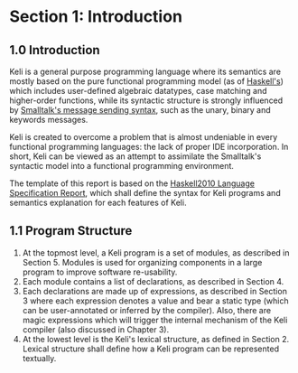 # Section 1: Introduction

## 1.0 Introduction

Keli is a general purpose programming language where its semantics are mostly based on the pure functional programming model \(as of [Haskell's](https://www.haskell.org/)\) which includes user-defined algebraic datatypes, case matching and higher-order functions, while its syntactic structure is strongly influenced by [Smalltalk's message sending syntax](http://pharo.gforge.inria.fr/PBE1/PBE1ch5.html), such as the unary, binary and keywords messages.

Keli is created to overcome a problem that is almost undeniable in every functional programming languages: the lack of proper IDE incorporation. In short, Keli can be viewed as an attempt to assimilate the Smalltalk's syntactic model into a functional programming environment. 

The template of this report is based on the [Haskell2010 Language Specification Report](https://www.haskell.org/onlinereport/haskell2010/), which shall define the syntax for Keli programs and semantics explanation for each features of Keli.

## 1.1 Program Structure

1. At the topmost level, a Keli program is a set of modules, as described in Section 5. Modules is used for organizing components in a large program to improve software re-usability.
2. Each module contains a list of declarations, as described in Section 4.
3. Each declarations are made up of expressions, as described in Section 3 where each expression denotes a value and bear a static type \(which can be user-annotated or inferred by the compiler\). Also, there are magic expressions which will trigger the internal mechanism of the Keli compiler \(also discussed in Chapter 3\).
4. At the lowest level is the Keli's lexical structure, as defined in Section 2. Lexical structure shall define how a Keli program can be represented textually.



